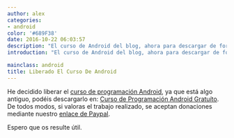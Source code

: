```yaml
---
author: alex
categories:
- android
color: '#689F38'
date: 2016-10-22 06:03:57
description: "El curso de Android del blog, ahora para descargar de forma gratu\xEDta"
introduction: "El curso de Android del blog, ahora para descargar de forma gratu\xEDta"

mainclass: android
title: Liberado El Curso De Android
---
```


He decidido liberar el [curso de programación Android](https://elbauldelprogramador.com/curso-programacion-android/ "Curso de Programación en Android"), ya que está algo antiguo, podéis descargarlo en: <a href="http://elbauldelprogramador.com/pdfs/PaqueteProgramacionAndroid.zip" id="androidCourse">Curso de Programación Android Gratuíto</a>. De todos modos, si valoras el trabajo realizado, se aceptan donaciones mediante nuestro [enlace de Paypal](https://www.paypal.me/elbaul).

Espero que os resulte útil.



<!--more--><!--ad-->
